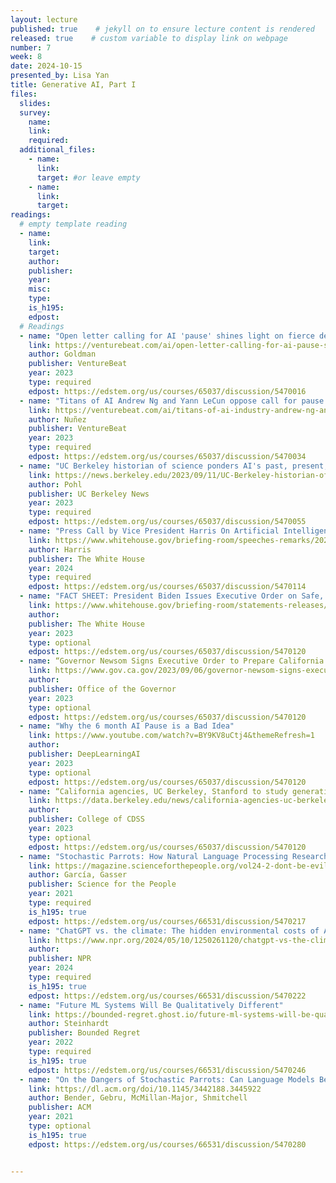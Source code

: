 ```yaml
---
layout: lecture
published: true    # jekyll on to ensure lecture content is rendered
released: true    # custom variable to display link on webpage
number: 7
week: 8
date: 2024-10-15
presented_by: Lisa Yan
title: Generative AI, Part I
files:
  slides:
  survey:
    name:
    link: 
    required:
  additional_files:
    - name: 
      link: 
      target: #or leave empty
    - name: 
      link: 
      target:
readings:
  # empty template reading 
  - name: 
    link:
    target:
    author:
    publisher: 
    year: 
    misc: 
    type: 
    is_h195: 
    edpost:
  # Readings
  - name: "Open letter calling for AI 'pause' shines light on fierce debate around risks vs. hype"
    link: https://venturebeat.com/ai/open-letter-calling-for-ai-pause-shines-light-on-fierce-debate-around-risks-vs-hype/
    author: Goldman
    publisher: VentureBeat
    year: 2023
    type: required
    edpost: https://edstem.org/us/courses/65037/discussion/5470016
  - name: "Titans of AI Andrew Ng and Yann LeCun oppose call for pause on powerful AI systems"
    link: https://venturebeat.com/ai/titans-of-ai-industry-andrew-ng-and-yann-lecun-oppose-call-for-pause-on-powerful-ai-systems/
    author: Nuñez
    publisher: VentureBeat
    year: 2023
    type: required
    edpost: https://edstem.org/us/courses/65037/discussion/5470034
  - name: "UC Berkeley historian of science ponders AI's past, present, and future"
    link: https://news.berkeley.edu/2023/09/11/UC-Berkeley-historian-of-science-ponders-AI-past-present-and-future
    author: Pohl
    publisher: UC Berkeley News
    year: 2023
    type: required
    edpost: https://edstem.org/us/courses/65037/discussion/5470055
  - name: "Press Call by Vice President Harris On Artificial Intelligence"
    link: https://www.whitehouse.gov/briefing-room/speeches-remarks/2024/03/28/press-call-by-vice-president-harris-on-artificial-intelligence/
    author: Harris
    publisher: The White House
    year: 2024
    type: required
    edpost: https://edstem.org/us/courses/65037/discussion/5470114
  - name: "FACT SHEET: President Biden Issues Executive Order on Safe, Secure, and Trustworthy Artificial Intelligence"
    link: https://www.whitehouse.gov/briefing-room/statements-releases/2023/10/30/fact-sheet-president-biden-issues-executive-order-on-safe-secure-and-trustworthy-artificial-intelligence/
    author: 
    publisher: The White House
    year: 2023 
    type: optional
    edpost: https://edstem.org/us/courses/65037/discussion/5470120
  - name: “Governor Newsom Signs Executive Order to Prepare California for the Progress of Artificial Intelligence”
    link: https://www.gov.ca.gov/2023/09/06/governor-newsom-signs-executive-order-to-prepare-california-for-the-progress-of-artificial-intelligence/
    author: 
    publisher: Office of the Governor
    year: 2023 
    type: optional
    edpost: https://edstem.org/us/courses/65037/discussion/5470120
  - name: "Why the 6 month AI Pause is a Bad Idea"
    link: https://www.youtube.com/watch?v=BY9KV8uCtj4&themeRefresh=1
    author: 
    publisher: DeepLearningAI
    year: 2023
    type: optional
    edpost: https://edstem.org/us/courses/65037/discussion/5470120
  - name: “California agencies, UC Berkeley, Stanford to study generative AI impacts”
    link: https://data.berkeley.edu/news/california-agencies-uc-berkeley-stanford-study-generative-ai-impacts
    author: 
    publisher: College of CDSS
    year: 2023
    type: optional
    edpost: https://edstem.org/us/courses/65037/discussion/5470120
  - name: "Stochastic Parrots: How Natural Language Processing Research Has Gotten Too Big for Our Own Good" 
    link: https://magazine.scienceforthepeople.org/vol24-2-dont-be-evil/stochastic-parrots/
    author: García, Gasser
    publisher: Science for the People 
    year: 2021
    type: required
    is_h195: true
    edpost: https://edstem.org/us/courses/66531/discussion/5470217
  - name: "ChatGPT vs. the climate: The hidden environmental costs of AI: Part 1" 
    link: https://www.npr.org/2024/05/10/1250261120/chatgpt-vs-the-climate-the-hidden-environmental-costs-of-ai
    author: 
    publisher: NPR
    year: 2024
    type: required
    is_h195: true
    edpost: https://edstem.org/us/courses/66531/discussion/5470222
  - name: "Future ML Systems Will Be Qualitatively Different"
    link: https://bounded-regret.ghost.io/future-ml-systems-will-be-qualitatively-different/
    author: Steinhardt
    publisher: Bounded Regret
    year: 2022
    type: required
    is_h195: true
    edpost: https://edstem.org/us/courses/66531/discussion/5470246
  - name: "On the Dangers of Stochastic Parrots: Can Language Models Be Too Big? 🦜"
    link: https://dl.acm.org/doi/10.1145/3442188.3445922
    author: Bender, Gebru, McMillan-Major, Shmitchell
    publisher: ACM
    year: 2021
    type: optional
    is_h195: true
    edpost: https://edstem.org/us/courses/66531/discussion/5470280


---
```

<!-- information here --> 

